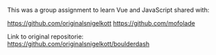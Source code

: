 This was a group assignment to learn Vue and JavaScript shared with:

https://github.com/originalsnigelkott
https://github.com/mofolade

Link to original repositorie:
https://github.com/originalsnigelkott/boulderdash